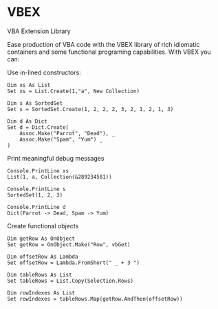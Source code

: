 VBEX
====

VBA Extension Library

Ease production of VBA code with the VBEX library of rich idiomatic containers and some functional programing 
capabilities. With VBEX you can:

Use in-lined constructors:

    Dim xs As List
    Set xs = List.Create(1,"a", New Collection)
    
    Dim s As SortedSet
    Set s = SortedSet.Create(1, 2, 2, 2, 3, 2, 1, 2, 1, 3)
    
    Dim d As Dict
    Set d = Dict.Create( _
        Assoc.Make("Parrot", "Dead"), _
        Assoc.Make("Spam", "Yum") _
    )

Print meaningful debug messages

    Console.PrintLine xs
    List(1, a, Collection(&289234581))
    
    Console.PrintLine s
    SortedSet(1, 2, 3)
    
    Console.PrintLine d
    Dict(Parrot -> Dead, Spam -> Yum)
    

Create functional objects

    Dim getRow As OnObject
    Set getRow = OnObject.Make("Row", vbGet)
    
    Dim offsetRow As Lambda
    Set offsetRow = Lambda.FromShort(" _ + 3 ")
    
    Dim tableRows As List
    Set tableRows = List.Copy(Selection.Rows)
    
    Dim rowIndexes As List
    Set rowIndexes = tableRows.Map(getRow.AndThen(offsetRow))

